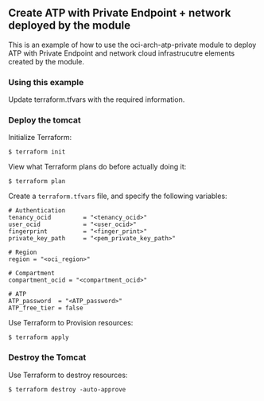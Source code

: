 ## Create ATP with Private Endpoint + network deployed by the module
This is an example of how to use the oci-arch-atp-private module to deploy ATP with Private Endpoint and network cloud infrastrucutre elements created by the module.
  
### Using this example
Update terraform.tfvars with the required information.

### Deploy the tomcat
Initialize Terraform:
```
$ terraform init
```
View what Terraform plans do before actually doing it:
```
$ terraform plan
```

Create a `terraform.tfvars` file, and specify the following variables:

```
# Authentication
tenancy_ocid         = "<tenancy_ocid>"
user_ocid            = "<user_ocid>"
fingerprint          = "<finger_print>"
private_key_path     = "<pem_private_key_path>"

# Region
region = "<oci_region>"

# Compartment
compartment_ocid = "<compartment_ocid>"

# ATP
ATP_password  = "<ATP_password>"
ATP_free_tier = false
```

Use Terraform to Provision resources:
```
$ terraform apply
```

### Destroy the Tomcat 

Use Terraform to destroy resources:
```
$ terraform destroy -auto-approve
```
